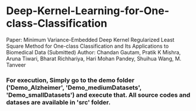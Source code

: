 # Deep-Kernel-Learning-for-One-class-Classification

Paper: Minimum Variance-Embedded Deep Kernel Regularized Least Square Method for One-class Classification and Its Applications to Biomedical Data (Submitted)
Author: Chandan Gautam, Pratik K Mishra, Aruna Tiwari, Bharat Richhariya, Hari Mohan Pandey, Shuihua Wang, M. Tanveer

### For execution, Simply go to the demo folder ('Demo_Alzheimer', 'Demo_mediumDatasets', 'Demo_smallDatasets') and execute that. All source codes and datases are available in 'src' folder.



